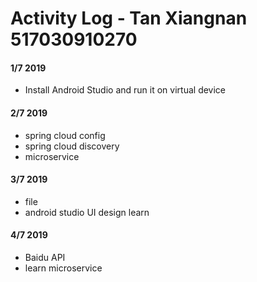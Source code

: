# Activity Log - Tan Xiangnan 517030910270

#### 1/7 2019

 - Install Android Studio and run it on virtual device

#### 2/7 2019

 - spring cloud config
 - spring cloud discovery
 - microservice

#### 3/7 2019

 - file
 - android studio UI design learn

#### 4/7 2019

 - Baidu API
 - learn microservice 